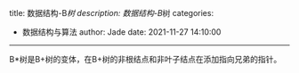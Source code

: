 title: 数据结构-B*树
description: 数据结构-B*树
categories:
  - 数据结构与算法
author: Jade
date: 2021-11-27 14:10:00
---

B*树是B+树的变体，在B+树的非根结点和非叶子结点在添加指向兄弟的指针。